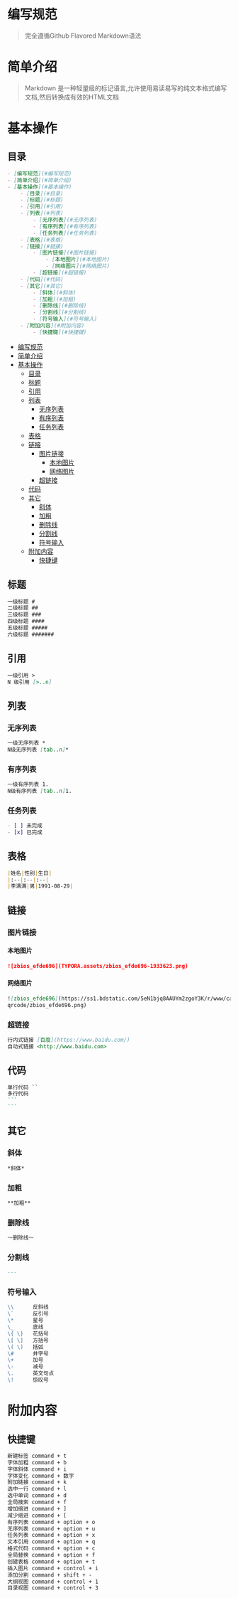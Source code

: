 # 编写规范

> 完全遵循Github Flavored Markdown语法

# 简单介绍

> Markdown 是一种轻量级的标记语言,允许使用易读易写的纯文本格式编写文档,然后转换成有效的HTML文档	

# 基本操作

## 目录

```markdown
- [编写规范](#编写规范)
- [简单介绍](#简单介绍)
- [基本操作](#基本操作)
	- [目录](#目录)
	- [标题](#标题)
	- [引用](#引用)
	- [列表](#列表)
		- [无序列表](#无序列表)
		- [有序列表](#有序列表)
		- [任务列表](#任务列表)
	- [表格](#表格)
	- [链接](#链接)
		- [图片链接](#图片链接)
			- [本地图片](#本地图片)
			- [网络图片](#网络图片)
		- [超链接](#超链接)
	- [代码](#代码)
	- [其它](#其它)
		- [斜体](#斜体)
		- [加粗](#加粗)
		- [删除线](#删除线)
		- [分割线](#分割线)
		- [符号输入](#符号输入)
	- [附加内容](#附加内容)
		- [快捷键](#快捷键)	
```

- [编写规范](#编写规范)
- [简单介绍](#简单介绍)
- [基本操作](#基本操作)
  - [目录](#目录)
  - [标题](#标题)
  - [引用](#引用)
  - [列表](#列表)
    - [无序列表](#无序列表)
    - [有序列表](#有序列表)
    - [任务列表](#任务列表)
  - [表格](#表格)
  - [链接](#链接)
    - [图片链接](#图片链接)
      - [本地图片](#本地图片)
      - [网络图片](#网络图片)
    - [超链接](#超链接)
  - [代码](#代码)
  - [其它](#其它)
    - [斜体](#斜体)
    - [加粗](#加粗)
    - [删除线](#删除线)
    - [分割线](#分割线)
    - [符号输入](#符号输入)
  - [附加内容](#附加内容)
    - [快捷键](#快捷键)	

## 标题

```markdown
一级标题 #
二级标题 ##
三级标题 ###
四级标题 ####
五级标题 #####
六级标题 ####### 
```

## 引用

```markdown
一级引用 >
N 级引用 [>..n]
```

## 列表

### 无序列表

```markdown
一级无序列表 *
N级无序列表 [tab..n]*
```

### 有序列表

```markdown
一级有序列表 1.
N级有序列表 [tab..n]1.
```

### 任务列表

```markdown
- [ ] 未完成
- [x] 已完成
```

## 表格

```markdown
|姓名|性别|生日|
|:--|:--|:--|
|李满满|男|1991-08-29|
```

## 链接

### 图片链接

#### 本地图片

```markdown
![zbios_efde696](TYPORA.assets/zbios_efde696-1933623.png)
```

#### 网络图片

```markdown
![zbios_efde696](https://ss1.bdstatic.com/5eN1bjq8AAUYm2zgoY3K/r/www/cache/static/protocol/https/home/img/
qrcode/zbios_efde696.png)
```

### 超链接

```markdown
行内式链接 [百度](https://www.baidu.com/)
自动式链接 <http://www.baidu.com>
```

## 代码

~~~markdown
单行代码 ``
多行代码
```
```
~~~

## 其它

### 斜体

```markdown
*斜体*
```

### 加粗

```markdown
**加粗**
```

### 删除线

```markdown
～删除线～
```

### 分割线

```markdown
---
```

### 符号输入

```markdown
\\      反斜线
\`      反引号
\*      星号
\_      底线
\{ \}   花括号
\[ \]   方括号
\( \)   括弧
\#      井字号
\+      加号
\-      减号
\.      英文句点
\!      惊叹号
```

# 附加内容

## 快捷键

```markdown
新建标签 command + t
字体加粗 command + b
字体斜体 command + i
字体变化 command + 数字
附加链接 command + k
选中一行 command + l
选中单词 command + d
全局搜索 command + f
增加缩进 command + ]
减少缩进 command + [
有序列表 command + option + o
无序列表 command + option + u
任务列表 command + option + x
文本引用 command + option + q
格式代码 command + option + c
全局替换 command + option + f
创建表格 command + option + t
插入图片 command + control + i 
添加分割 command + shift + -
大纲视图 command + control + 1
目录视图 command + control + 3
```

